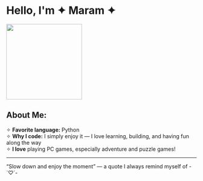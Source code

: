 # Hello, I'm ✦ Maram ✦ 

<img src="https://media0.giphy.com/media/v1.Y2lkPTc5MGI3NjExYWhwMTJhdm1yOGpveTFkN203cHdrbTlpNDVxOWRzZTg4enlvMndqZSZlcD12MV9pbnRlcm5hbF9naWZfYnlfaWQmY3Q9Zw/LHZyixOnHwDDy/giphy.gif" width="200"/>

##  About Me:

✧ **Favorite language:** Python  
✧ **Why I code:** I simply enjoy it — I love learning, building, and having fun along the way  
✧ **I love** playing PC games, especially adventure and puzzle games!


---

“Slow down and enjoy the moment” — a quote I always remind myself of -`♡´-

